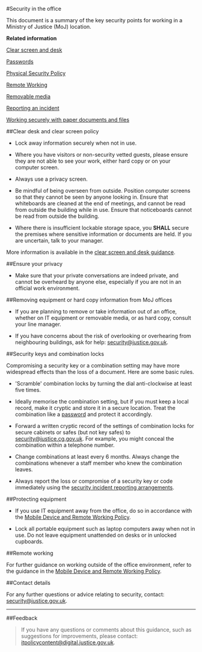 #Security in the office

This document is a summary of the key security points for working in a Ministry of Justice (MoJ) location.

**Related information**  


[Clear screen and desk](https://security-guidance.service.justice.gov.uk/clear-screen-and-desk/)

[Passwords](https://security-guidance.service.justice.gov.uk/passwords/)

[Physical Security Policy](https://security-guidance.service.justice.gov.uk/physical-security-policy/)

[Remote Working](https://security-guidance.service.justice.gov.uk/remote-working/)

[Removable media](https://security-guidance.service.justice.gov.uk/removable-media/)

[Reporting an incident](https://security-guidance.service.justice.gov.uk/reporting-an-incident/)

[Working securely with paper documents and files](https://security-guidance.service.justice.gov.uk/working-securely-with-paper-documents-and-files/)

##Clear desk and clear screen policy

* Lock away information securely when not in use.

* Where you have visitors or non-security vetted guests, please ensure they are not able to see your work, either hard copy or on your computer screen.

* Always use a privacy screen.

* Be mindful of being overseen from outside. Position computer screens so that they cannot be seen by anyone looking in. Ensure that whiteboards are cleaned at the end of meetings, and cannot be read from outside the building while in use. Ensure that noticeboards cannot be read from outside the building.

* Where there is insufficient lockable storage space, you **SHALL** secure the premises where sensitive information or documents are held. If you are uncertain, talk to your manager.


More information is available in the [clear screen and desk guidance](https://security-guidance.service.justice.gov.uk/clear-screen-and-desk/).

##Ensure your privacy

* Make sure that your private conversations are indeed private, and cannot be overheard by anyone else, especially if you are not in an official work environment.


##Removing equipment or hard copy information from MoJ offices

* If you are planning to remove or take information out of an office, whether on IT equipment or removable media, or as hard copy, consult your line manager.

* If you have concerns about the risk of overlooking or overhearing from neighbouring buildings, ask for help: [security@justice.gov.uk](mailto:security@justice.gov.uk).


##Security keys and combination locks

Compromising a security key or a combination setting may have more widespread effects than the loss of a document. Here are some basic rules.

* 'Scramble' combination locks by turning the dial anti-clockwise at least five times.

* Ideally memorise the combination setting, but if you must keep a local record, make it cryptic and store it in a secure location. Treat the combination like a [password](https://security-guidance.service.justice.gov.uk/passwords/) and protect it accordingly.

* Forward a written cryptic record of the settings of combination locks for secure cabinets or safes (but not key safes) to [security@justice.cg.gov.uk](mailto:security@justice.cg.gov.uk). For example, you might conceal the combination within a telephone number.

* Change combinations at least every 6 months. Always change the combinations whenever a staff member who knew the combination leaves.

* Always report the loss or compromise of a security key or code immediately using the [security incident reporting arrangements](https://security-guidance.service.justice.gov.uk/reporting-an-incident/).


##Protecting equipment

* If you use IT equipment away from the office, do so in accordance with the [Mobile Device and Remote Working Policy](https://security-guidance.service.justice.gov.uk/mobile-device-and-remote-working-policy/).

* Lock all portable equipment such as laptop computers away when not in use. Do not leave equipment unattended on desks or in unlocked cupboards.


##Remote working

For further guidance on working outside of the office environment, refer to the guidance in the [Mobile Device and Remote Working Policy](https://security-guidance.service.justice.gov.uk/mobile-device-and-remote-working-policy/).

##Contact details

For any further questions or advice relating to security, contact: [security@justice.gov.uk](mailto:security@justice.gov.uk).

---

##Feedback

> If you have any questions or comments about this guidance, such as suggestions for improvements, please contact: [itpolicycontent@digital.justice.gov.uk](mailto:itpolicycontent@digital.justice.gov.uk).


